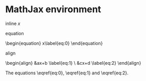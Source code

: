 # MathJax environment

inline $x$

equation

\begin{equation}
    x\label{eq:0}
\end{equation}

align

\begin{align}
    &ax+b
    \label{eq:1}
    \\
    &cx+d
    \label{eq:2}
\end{align}

The equations \eqref{eq:0}, \eqref{eq:1} and \eqref{eq:2}.
